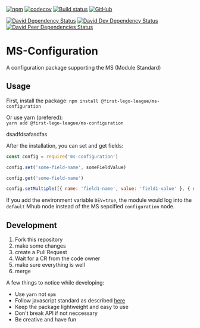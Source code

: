 [![npm](https://img.shields.io/npm/v/@first-lego-league/ms-configuration.svg)](https://www.npmjs.com/package/@first-lego-league/ms-configuration)
[![codecov](https://codecov.io/gh/FirstLegoLeague/ms-configuration/branch/master/graph/badge.svg)](https://codecov.io/gh/FirstLegoLeague/ms-configuration)
[![Build status](https://ci.appveyor.com/api/projects/status/ec89gr4r94v7haxt/branch/master?svg=true)](https://ci.appveyor.com/project/2roy999/ms-configuration/branch/master)
[![GitHub](https://img.shields.io/github/license/FirstLegoLeague/ms-configuration.svg)](https://github.com/FirstLegoLeague/ms-configuration/blob/master/LICENSE)

[![David Dependency Status](https://david-dm.org/FirstLegoLeague/ms-configuration.svg)](https://david-dm.org/FirstLegoLeague/ms-configuration)
[![David Dev Dependency Status](https://david-dm.org/FirstLegoLeague/ms-configuration/dev-status.svg)](https://david-dm.org/FirstLegoLeague/ms-configuration#info=devDependencies)
[![David Peer Dependencies Status](https://david-dm.org/FirstLegoLeague/ms-configuration/peer-status.svg)](https://david-dm.org/FirstLegoLeague/ms-configuration?type=peer)

# MS-Configuration

A configuration package supporting the MS (Module Standard)

## Usage

First, install the package:
`npm install @first-lego-league/ms-configuration`

Or use yarn (prefered):  
`yarn add @first-lego-league/ms-configuration`


dsadfdsafasdfas


After the installation, you can set and get fields:  
```javascript
const config = require('ms-configuration')

config.set('some-field-name', someFieldValue)

config.get('some-field-name')

config.setMultiple([{ name: 'field1-name', value: 'field1-value' }, { name: 'field2-name', value: 'field2-value' }, ...])

```

If you add the environment variable `DEV=true`, the module would log into the `default` Mhub node instead of the MS sepcified `configuration` node.

## Development
1. Fork this repository
2. make some changes
3. create a Pull Request
4. Wait for a CR from the code owner
5. make sure everything is well
6. merge

A few things to notice while developing:
* Use `yarn` not `npm`
* Follow javascript standard as described [here](https://standardjs.com/)
* Keep the package lightweight and easy to use
* Don't break API if not neccessary
* Be creative and have fun
